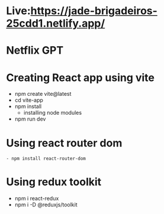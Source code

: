 # Live:https://jade-brigadeiros-25cdd1.netlify.app/
# Netflix GPT
# Creating React app using vite
  - npm create vite@latest
  - cd vite-app 
  - npm install 
    - installing node modules
  - npm run dev
# Using react router dom
    - npm install react-router-dom

# Using redux toolkit
   - npm i react-redux        
   - npm i -D @reduxjs/toolkit

